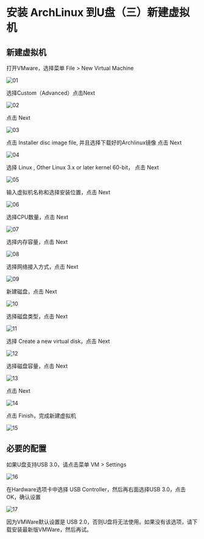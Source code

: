 # 安装 ArchLinux 到U盘（三）新建虚拟机

[annotation]: <id> (206f744b-1d67-4afa-b25b-76d66c78e95f)
[annotation]: <create_time> (2018-01-14 18:40:00)
[annotation]: <category> (计算机技术)
[annotation]: <tags> (操作系统|Linux)
[annotation]: <status> (public)

## 新建虚拟机

打开VMware，选择菜单 File > New Virtual Machine

![01](https://upload-images.jianshu.io/upload_images/406169-09332cfb71843b47.jpg?imageMogr2/auto-orient/strip%7CimageView2/2/w/1240)

选择Custom（Advanced）点击Next

![02](https://upload-images.jianshu.io/upload_images/406169-748106e9cf527083.jpg?imageMogr2/auto-orient/strip%7CimageView2/2/w/1240)

点击 Next

![03](https://upload-images.jianshu.io/upload_images/406169-3aad43f8a57469d6.jpg?imageMogr2/auto-orient/strip%7CimageView2/2/w/1240)

点击 Installer disc image file, 并且选择下载好的Archlinux镜像 点击 Next

![04](https://upload-images.jianshu.io/upload_images/406169-edcaf24bb9c81943.jpg?imageMogr2/auto-orient/strip%7CimageView2/2/w/1240)

选择 Linux , Other Linux 3.x or later kernel 60-bit， 点击 Next

![05](https://upload-images.jianshu.io/upload_images/406169-4664b7396851f4ea.jpg?imageMogr2/auto-orient/strip%7CimageView2/2/w/1240)

输入虚拟机名称和选择安装位置，点击 Next

![06](https://upload-images.jianshu.io/upload_images/406169-6189a2597ff2e317.jpg?imageMogr2/auto-orient/strip%7CimageView2/2/w/1240)

选择CPU数量，点击 Next

![07](https://upload-images.jianshu.io/upload_images/406169-afa194cd1595bf2b.jpg?imageMogr2/auto-orient/strip%7CimageView2/2/w/1240)

选择内存容量，点击 Next

![08](https://upload-images.jianshu.io/upload_images/406169-5fe16dc1750f0980.jpg?imageMogr2/auto-orient/strip%7CimageView2/2/w/1240)

选择网络接入方式，点击 Next

![09](https://upload-images.jianshu.io/upload_images/406169-7846804807bd81ae.jpg?imageMogr2/auto-orient/strip%7CimageView2/2/w/1240)

新建磁盘，点击 Next

![10](https://upload-images.jianshu.io/upload_images/406169-17fdac5df3019e2d.jpg?imageMogr2/auto-orient/strip%7CimageView2/2/w/1240)

选择磁盘类型，点击 Next

![11](https://upload-images.jianshu.io/upload_images/406169-10075039f27b7916.jpg?imageMogr2/auto-orient/strip%7CimageView2/2/w/1240)

选择 Create a new virtual disk，点击 Next

![12](https://upload-images.jianshu.io/upload_images/406169-9212455769e6ec2a.jpg?imageMogr2/auto-orient/strip%7CimageView2/2/w/1240)

选择磁盘容量，点击 Next

![13](https://upload-images.jianshu.io/upload_images/406169-1cc709e9509e73df.jpg?imageMogr2/auto-orient/strip%7CimageView2/2/w/1240)

点击 Next

![14](https://upload-images.jianshu.io/upload_images/406169-e78fcd6d5c651ffe.jpg?imageMogr2/auto-orient/strip%7CimageView2/2/w/1240)

点击 Finish，完成新建虚拟机

![15](https://upload-images.jianshu.io/upload_images/406169-07fd7c65c1975f4d.jpg?imageMogr2/auto-orient/strip%7CimageView2/2/w/1240)


## 必要的配置

如果U盘支持USB 3.0，请点击菜单 VM > Settings

![16](https://upload-images.jianshu.io/upload_images/406169-964c34655bd53fa7.jpg?imageMogr2/auto-orient/strip%7CimageView2/2/w/1240)

在Hardware选项卡中选择 USB Controller，然后再右面选择USB 3.0，点击OK，确认设置

![17](https://upload-images.jianshu.io/upload_images/406169-6cc3c9e32c817688.jpg?imageMogr2/auto-orient/strip%7CimageView2/2/w/1240)

因为VMWare默认设置是 USB 2.0，否则U盘将无法使用。如果没有该选项，请下载安装最新版VMWare，然后再试。